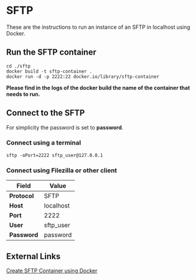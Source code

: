 # SFTP
These are the instructions to run an instance of an SFTP in localhost using Docker.

## Run the SFTP container
```shell
cd ./sftp
docker build -t sftp-container .
docker run -d -p 2222:22 docker.io/library/sftp-container
```

**Please find in the logs of the docker build the name of the container that needs to run.**

## Connect to the SFTP
For simplicity the password is set to **password**.

### Connect using a terminal
```shell
sftp -oPort=2222 sftp_user@127.0.0.1
```

### Connect using Filezilla or other client
| Field        | Value     |
|--------------|-----------|
| **Protocol** | SFTP      |
| **Host**     | localhost |
| **Port**     | 2222      |
| **User**     | sftp_user |
| **Password** | password  |

## External Links
[Create SFTP Container using Docker](https://medium.com/@lejiend7/create-sftp-container-using-docker-e6f099762e42)